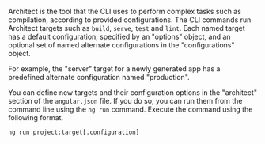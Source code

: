 Architect is the tool that the CLI uses to perform complex tasks such as compilation, according to provided configurations.
The CLI commands run Architect targets such as `build`, `serve`, `test` and `lint`.
Each named target has a default configuration, specified by an "options" object,
and an optional set of named alternate configurations in the "configurations" object.

For example, the "server" target for a newly generated app has a predefined
alternate configuration named "production".

You can define new targets and their configuration options in the "architect" section
of the `angular.json` file.
If you do so, you can run them from the command line using the `ng run` command.
Execute the command using the following format.

```
ng run project:target[.configuration]
```